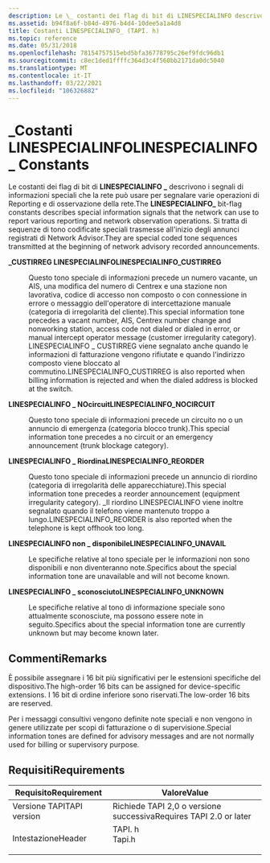 ```yaml
---
description: Le \_ costanti dei flag di bit di LINESPECIALINFO descrivono i segnali di informazioni speciali che la rete può usare per segnalare varie operazioni di Reporting e di osservazione della rete.
ms.assetid: b94f8a6f-b84d-4976-b4d4-10dee5a1a4d8
title: Costanti LINESPECIALINFO_ (TAPI. h)
ms.topic: reference
ms.date: 05/31/2018
ms.openlocfilehash: 78154757515ebd5bfa36778795c26ef9fdc96db1
ms.sourcegitcommit: c8ec1ded1ffffc364d3c4f560bb2171da0dc5040
ms.translationtype: MT
ms.contentlocale: it-IT
ms.lasthandoff: 03/22/2021
ms.locfileid: "106326882"
---
```

# <a name="linespecialinfo_-constants"></a><span data-ttu-id="30e59-103">\_Costanti LINESPECIALINFO</span><span class="sxs-lookup"><span data-stu-id="30e59-103">LINESPECIALINFO\_ Constants</span></span>

<span data-ttu-id="30e59-104">Le costanti dei flag di bit di **LINESPECIALINFO \_** descrivono i segnali di informazioni speciali che la rete può usare per segnalare varie operazioni di Reporting e di osservazione della rete.</span><span class="sxs-lookup"><span data-stu-id="30e59-104">The **LINESPECIALINFO\_** bit-flag constants describes special information signals that the network can use to report various reporting and network observation operations.</span></span> <span data-ttu-id="30e59-105">Si tratta di sequenze di tono codificate speciali trasmesse all'inizio degli annunci registrati di Network Advisor.</span><span class="sxs-lookup"><span data-stu-id="30e59-105">They are special coded tone sequences transmitted at the beginning of network advisory recorded announcements.</span></span>

<dl> <dt>

<span data-ttu-id="30e59-106"><span id="LINESPECIALINFO_CUSTIRREG"></span><span id="linespecialinfo_custirreg"></span>**\_CUSTIRREG LINESPECIALINFO**</span><span class="sxs-lookup"><span data-stu-id="30e59-106"><span id="LINESPECIALINFO_CUSTIRREG"></span><span id="linespecialinfo_custirreg"></span>**LINESPECIALINFO\_CUSTIRREG**</span></span>
</dt> <dd> <dl> <dt>



<span data-ttu-id="30e59-107">Questo tono speciale di informazioni precede un numero vacante, un AIS, una modifica del numero di Centrex e una stazione non lavorativa, codice di accesso non composto o con connessione in errore o messaggio dell'operatore di intercettazione manuale (categoria di irregolarità del cliente).</span><span class="sxs-lookup"><span data-stu-id="30e59-107">This special information tone precedes a vacant number, AIS, Centrex number change and nonworking station, access code not dialed or dialed in error, or manual intercept operator message (customer irregularity category).</span></span> <span data-ttu-id="30e59-108">LINESPECIALINFO \_ CUSTIRREG viene segnalato anche quando le informazioni di fatturazione vengono rifiutate e quando l'indirizzo composto viene bloccato al commutino.</span><span class="sxs-lookup"><span data-stu-id="30e59-108">LINESPECIALINFO\_CUSTIRREG is also reported when billing information is rejected and when the dialed address is blocked at the switch.</span></span>


</dt> </dl> </dd> <dt>

<span data-ttu-id="30e59-109"><span id="LINESPECIALINFO_NOCIRCUIT"></span><span id="linespecialinfo_nocircuit"></span>**LINESPECIALINFO \_ NOcircuit**</span><span class="sxs-lookup"><span data-stu-id="30e59-109"><span id="LINESPECIALINFO_NOCIRCUIT"></span><span id="linespecialinfo_nocircuit"></span>**LINESPECIALINFO\_NOCIRCUIT**</span></span>
</dt> <dd> <dl> <dt>



<span data-ttu-id="30e59-110">Questo tono speciale di informazioni precede un circuito no o un annuncio di emergenza (categoria blocco trunk).</span><span class="sxs-lookup"><span data-stu-id="30e59-110">This special information tone precedes a no circuit or an emergency announcement (trunk blockage category).</span></span>


</dt> </dl> </dd> <dt>

<span data-ttu-id="30e59-111"><span id="LINESPECIALINFO_REORDER"></span><span id="linespecialinfo_reorder"></span>**LINESPECIALINFO \_ Riordina**</span><span class="sxs-lookup"><span data-stu-id="30e59-111"><span id="LINESPECIALINFO_REORDER"></span><span id="linespecialinfo_reorder"></span>**LINESPECIALINFO\_REORDER**</span></span>
</dt> <dd> <dl> <dt>



<span data-ttu-id="30e59-112">Questo tono speciale di informazioni precede un annuncio di riordino (categoria di irregolarità delle apparecchiature).</span><span class="sxs-lookup"><span data-stu-id="30e59-112">This special information tone precedes a reorder announcement (equipment irregularity category).</span></span> <span data-ttu-id="30e59-113">\_Il riordino LINESPECIALINFO viene inoltre segnalato quando il telefono viene mantenuto troppo a lungo.</span><span class="sxs-lookup"><span data-stu-id="30e59-113">LINESPECIALINFO\_REORDER is also reported when the telephone is kept offhook too long.</span></span>


</dt> </dl> </dd> <dt>

<span data-ttu-id="30e59-114"><span id="LINESPECIALINFO_UNAVAIL"></span><span id="linespecialinfo_unavail"></span>**LINESPECIALINFO non \_ disponibile**</span><span class="sxs-lookup"><span data-stu-id="30e59-114"><span id="LINESPECIALINFO_UNAVAIL"></span><span id="linespecialinfo_unavail"></span>**LINESPECIALINFO\_UNAVAIL**</span></span>
</dt> <dd> <dl> <dt>



<span data-ttu-id="30e59-115">Le specifiche relative al tono speciale per le informazioni non sono disponibili e non diventeranno note.</span><span class="sxs-lookup"><span data-stu-id="30e59-115">Specifics about the special information tone are unavailable and will not become known.</span></span>


</dt> </dl> </dd> <dt>

<span data-ttu-id="30e59-116"><span id="LINESPECIALINFO_UNKNOWN"></span><span id="linespecialinfo_unknown"></span>**LINESPECIALINFO \_ sconosciuto**</span><span class="sxs-lookup"><span data-stu-id="30e59-116"><span id="LINESPECIALINFO_UNKNOWN"></span><span id="linespecialinfo_unknown"></span>**LINESPECIALINFO\_UNKNOWN**</span></span>
</dt> <dd> <dl> <dt>



<span data-ttu-id="30e59-117">Le specifiche relative al tono di informazione speciale sono attualmente sconosciute, ma possono essere note in seguito.</span><span class="sxs-lookup"><span data-stu-id="30e59-117">Specifics about the special information tone are currently unknown but may become known later.</span></span>


</dt> </dl> </dd> </dl>

## <a name="remarks"></a><span data-ttu-id="30e59-118">Commenti</span><span class="sxs-lookup"><span data-stu-id="30e59-118">Remarks</span></span>

<span data-ttu-id="30e59-119">È possibile assegnare i 16 bit più significativi per le estensioni specifiche del dispositivo.</span><span class="sxs-lookup"><span data-stu-id="30e59-119">The high-order 16 bits can be assigned for device-specific extensions.</span></span> <span data-ttu-id="30e59-120">I 16 bit di ordine inferiore sono riservati.</span><span class="sxs-lookup"><span data-stu-id="30e59-120">The low-order 16 bits are reserved.</span></span>

<span data-ttu-id="30e59-121">Per i messaggi consultivi vengono definite note speciali e non vengono in genere utilizzate per scopi di fatturazione o di supervisione.</span><span class="sxs-lookup"><span data-stu-id="30e59-121">Special information tones are defined for advisory messages and are not normally used for billing or supervisory purpose.</span></span>

## <a name="requirements"></a><span data-ttu-id="30e59-122">Requisiti</span><span class="sxs-lookup"><span data-stu-id="30e59-122">Requirements</span></span>



| <span data-ttu-id="30e59-123">Requisito</span><span class="sxs-lookup"><span data-stu-id="30e59-123">Requirement</span></span> | <span data-ttu-id="30e59-124">Valore</span><span class="sxs-lookup"><span data-stu-id="30e59-124">Value</span></span> |
|-------------------------|-----------------------------------------------------------------------------------|
| <span data-ttu-id="30e59-125">Versione TAPI</span><span class="sxs-lookup"><span data-stu-id="30e59-125">TAPI version</span></span><br/> | <span data-ttu-id="30e59-126">Richiede TAPI 2,0 o versione successiva</span><span class="sxs-lookup"><span data-stu-id="30e59-126">Requires TAPI 2.0 or later</span></span><br/>                                             |
| <span data-ttu-id="30e59-127">Intestazione</span><span class="sxs-lookup"><span data-stu-id="30e59-127">Header</span></span><br/>       | <dl> <span data-ttu-id="30e59-128"><dt>TAPI. h</dt></span><span class="sxs-lookup"><span data-stu-id="30e59-128"><dt>Tapi.h</dt></span></span> </dl> |



 

 




